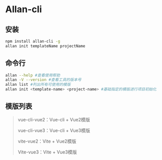 # Allan-cli

## 安装

~~~bash
npm install allan-cli -g
allan init templateName projectName
~~~



## 命令行

~~~bash
allan --help #查看使用帮助
allan -V --version #查看工具的版本号
allan list #列出所有可使用的模版
allan init <template-name> <project-name> #基础指定的模版进行项目初始化
~~~



## 模版列表

> vue-cli-vue2：Vue-cli + Vue2模版
>
> vue-cli-vue3：Vue-cli + Vue3模版
>
> vite-vue2：Vite + Vue2模版
>
> Vite-vue3：Vite + Vue3模版